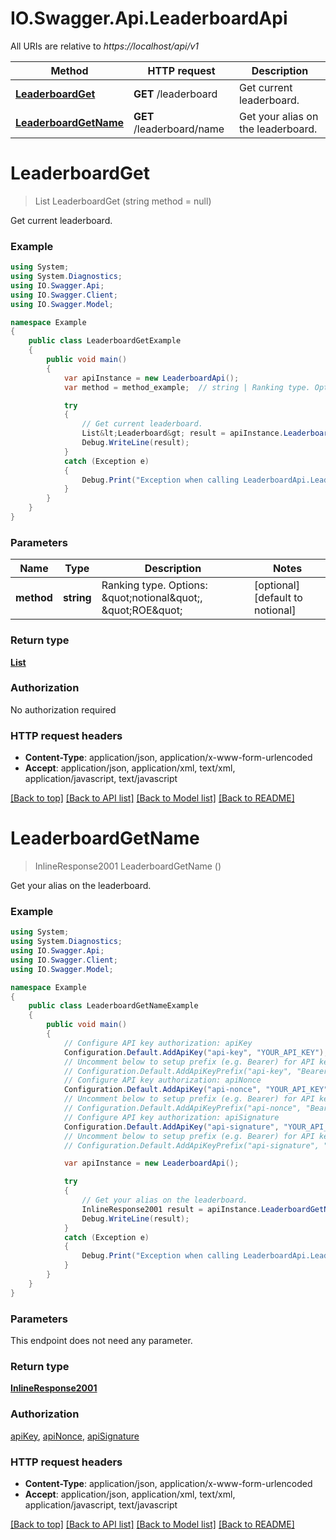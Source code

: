 # IO.Swagger.Api.LeaderboardApi

All URIs are relative to *https://localhost/api/v1*

Method | HTTP request | Description
------------- | ------------- | -------------
[**LeaderboardGet**](LeaderboardApi.md#leaderboardget) | **GET** /leaderboard | Get current leaderboard.
[**LeaderboardGetName**](LeaderboardApi.md#leaderboardgetname) | **GET** /leaderboard/name | Get your alias on the leaderboard.


<a name="leaderboardget"></a>
# **LeaderboardGet**
> List<Leaderboard> LeaderboardGet (string method = null)

Get current leaderboard.

### Example
```csharp
using System;
using System.Diagnostics;
using IO.Swagger.Api;
using IO.Swagger.Client;
using IO.Swagger.Model;

namespace Example
{
    public class LeaderboardGetExample
    {
        public void main()
        {
            var apiInstance = new LeaderboardApi();
            var method = method_example;  // string | Ranking type. Options: \"notional\", \"ROE\" (optional)  (default to notional)

            try
            {
                // Get current leaderboard.
                List&lt;Leaderboard&gt; result = apiInstance.LeaderboardGet(method);
                Debug.WriteLine(result);
            }
            catch (Exception e)
            {
                Debug.Print("Exception when calling LeaderboardApi.LeaderboardGet: " + e.Message );
            }
        }
    }
}
```

### Parameters

Name | Type | Description  | Notes
------------- | ------------- | ------------- | -------------
 **method** | **string**| Ranking type. Options: \&quot;notional\&quot;, \&quot;ROE\&quot; | [optional] [default to notional]

### Return type

[**List<Leaderboard>**](Leaderboard.md)

### Authorization

No authorization required

### HTTP request headers

 - **Content-Type**: application/json, application/x-www-form-urlencoded
 - **Accept**: application/json, application/xml, text/xml, application/javascript, text/javascript

[[Back to top]](#) [[Back to API list]](../README.md#documentation-for-api-endpoints) [[Back to Model list]](../README.md#documentation-for-models) [[Back to README]](../README.md)

<a name="leaderboardgetname"></a>
# **LeaderboardGetName**
> InlineResponse2001 LeaderboardGetName ()

Get your alias on the leaderboard.

### Example
```csharp
using System;
using System.Diagnostics;
using IO.Swagger.Api;
using IO.Swagger.Client;
using IO.Swagger.Model;

namespace Example
{
    public class LeaderboardGetNameExample
    {
        public void main()
        {
            // Configure API key authorization: apiKey
            Configuration.Default.AddApiKey("api-key", "YOUR_API_KEY");
            // Uncomment below to setup prefix (e.g. Bearer) for API key, if needed
            // Configuration.Default.AddApiKeyPrefix("api-key", "Bearer");
            // Configure API key authorization: apiNonce
            Configuration.Default.AddApiKey("api-nonce", "YOUR_API_KEY");
            // Uncomment below to setup prefix (e.g. Bearer) for API key, if needed
            // Configuration.Default.AddApiKeyPrefix("api-nonce", "Bearer");
            // Configure API key authorization: apiSignature
            Configuration.Default.AddApiKey("api-signature", "YOUR_API_KEY");
            // Uncomment below to setup prefix (e.g. Bearer) for API key, if needed
            // Configuration.Default.AddApiKeyPrefix("api-signature", "Bearer");

            var apiInstance = new LeaderboardApi();

            try
            {
                // Get your alias on the leaderboard.
                InlineResponse2001 result = apiInstance.LeaderboardGetName();
                Debug.WriteLine(result);
            }
            catch (Exception e)
            {
                Debug.Print("Exception when calling LeaderboardApi.LeaderboardGetName: " + e.Message );
            }
        }
    }
}
```

### Parameters
This endpoint does not need any parameter.

### Return type

[**InlineResponse2001**](InlineResponse2001.md)

### Authorization

[apiKey](../README.md#apiKey), [apiNonce](../README.md#apiNonce), [apiSignature](../README.md#apiSignature)

### HTTP request headers

 - **Content-Type**: application/json, application/x-www-form-urlencoded
 - **Accept**: application/json, application/xml, text/xml, application/javascript, text/javascript

[[Back to top]](#) [[Back to API list]](../README.md#documentation-for-api-endpoints) [[Back to Model list]](../README.md#documentation-for-models) [[Back to README]](../README.md)

